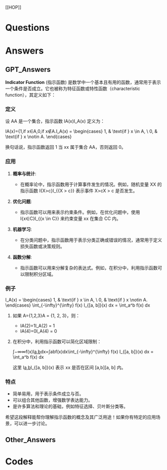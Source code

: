 [[HOP]]

# Questions


# Answers


## GPT_Answers

**Indicator Function** (指示函数) 是数学中一个基本且有用的函数，通常用于表示一个条件是否成立。它也被称为特征函数或特性函数（characteristic function），其定义如下：

### 定义

设 AA 是一个集合，指示函数 IA(x)I_A(x) 定义为：

IA(x)={1,if x∈A,0,if x∉A.I_A(x) = \begin{cases} 1, & \text{if } x \in A, \\ 0, & \text{if } x \notin A. \end{cases}

换句话说，指示函数返回 1 当 xx 属于集合 AA，否则返回 0。

### 应用

1. **概率与统计**:
    
    - 在概率论中，指示函数用于计算事件发生的情况。例如，随机变量 XX 的指示函数 I{X>c}I_{\{X > c\}} 表示事件 X>cX > c 是否发生。
2. **优化问题**:
    
    - 指示函数可以用来表示约束条件。例如，在优化问题中，使用 I{x∈C}I_{\{x \in C\}} 来约束变量 xx 在集合 CC 内。
3. **机器学习**:
    
    - 在分类问题中，指示函数用于表示分类正确或错误的情况，通常用于定义损失函数或决策规则。
4. **函数分解**:
    
    - 指示函数可以用来分解复杂的表达式。例如，在积分中，利用指示函数可以限制积分区域。

### 例子
I_A(x) =
\begin{cases} 
1, & \text{if } x \in A, \\
0, & \text{if } x \notin A.
\end{cases}
\int_{-\infty}^{\infty} f(x) I_{[a, b]}(x) dx = \int_a^b f(x) dx

1. 如果 A={1,2,3}A = \{1, 2, 3\}，则：
    
    - IA(2)=1I_A(2) = 1
    - IA(4)=0I_A(4) = 0
2. 在积分中，利用指示函数可以简化区域限制：
    
    ∫−∞∞f(x)I[a,b](x)dx=∫abf(x)dx\int_{-\infty}^{\infty} f(x) I_{[a, b]}(x) dx = \int_a^b f(x) dx
    
    这里 I[a,b](x)I_{[a, b]}(x) 表示 xx 是否在区间 [a,b][a, b] 内。
    

### 特点

- 简单易用，用于表示条件成立与否。
- 可以组合其他函数，增强数学表达能力。
- 是许多算法和理论的基础，例如特征选择、贝叶斯分类等。

希望这段解释能帮你理解指示函数的概念及其广泛用途！如果你有特定的应用场景，可以进一步讨论。

## Other_Answers


# Codes

```python

```
